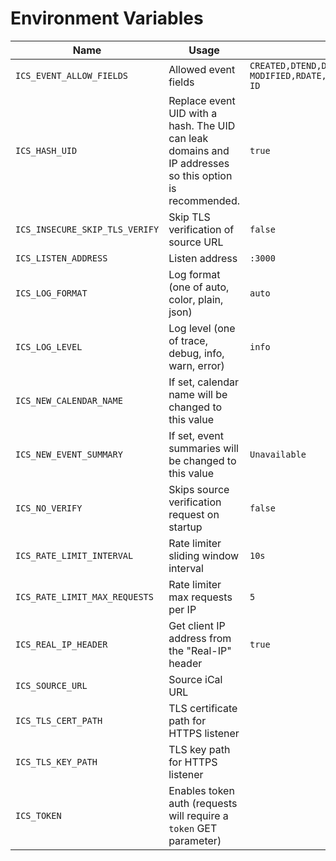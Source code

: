 # Environment Variables

| Name | Usage | Default |
| --- | --- | --- |
| `ICS_EVENT_ALLOW_FIELDS` | Allowed event fields | `CREATED,DTEND,DTSTART,DTSTAMP,EXDATE,EXRULE,LAST-MODIFIED,RDATE,RRULE,SEQUENCE,STATUS,TRANSP,UID,RECURRENCE-ID` |
| `ICS_HASH_UID` | Replace event UID with a hash. The UID can leak domains and IP addresses so this option is recommended. | `true` |
| `ICS_INSECURE_SKIP_TLS_VERIFY` | Skip TLS verification of source URL | `false` |
| `ICS_LISTEN_ADDRESS` | Listen address | `:3000` |
| `ICS_LOG_FORMAT` | Log format (one of auto, color, plain, json) | `auto` |
| `ICS_LOG_LEVEL` | Log level (one of trace, debug, info, warn, error) | `info` |
| `ICS_NEW_CALENDAR_NAME` | If set, calendar name will be changed to this value | ` ` |
| `ICS_NEW_EVENT_SUMMARY` | If set, event summaries will be changed to this value | `Unavailable` |
| `ICS_NO_VERIFY` | Skips source verification request on startup | `false` |
| `ICS_RATE_LIMIT_INTERVAL` | Rate limiter sliding window interval | `10s` |
| `ICS_RATE_LIMIT_MAX_REQUESTS` | Rate limiter max requests per IP | `5` |
| `ICS_REAL_IP_HEADER` | Get client IP address from the "Real-IP" header | `true` |
| `ICS_SOURCE_URL` | Source iCal URL | ` ` |
| `ICS_TLS_CERT_PATH` | TLS certificate path for HTTPS listener | ` ` |
| `ICS_TLS_KEY_PATH` | TLS key path for HTTPS listener | ` ` |
| `ICS_TOKEN` | Enables token auth (requests will require a `token` GET parameter) | ` ` |
